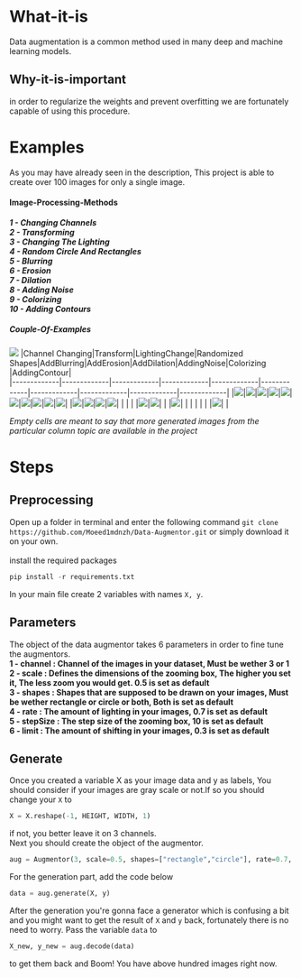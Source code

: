 # What-it-is
Data augmentation is a common method used in many deep and machine learning models.
## Why-it-is-important
in order to regularize the weights and prevent overfitting we are fortunately capable of using this procedure.
# Examples 
As you may have already seen in the description, This project is able to create over 100 images for only a single image.
#### Image-Processing-Methods
***1 - Changing Channels*** <br />
***2 - Transforming*** <br />
***3 - Changing The Lighting*** <br />
***4 - Random Circle And Rectangles*** <br />
***5 - Blurring*** <br />
***6 - Erosion*** <br />
***7 - Dilation*** <br />
***8 - Adding Noise*** <br />
***9 - Colorizing*** <br />
***10 - Adding Contours*** <br />
##### Couple-Of-Examples
![](https://github.com/Moeed1mdnzh/Data-Augmentor/blob/main/few_examples/0%2C0.jpg)
|Channel Changing|Transform|LightingChange|Randomized Shapes|AddBlurring|AddErosion|AddDilation|AddingNoise|Colorizing |AddingContour|  
|-------------|-------------|-------------|-------------|-------------|-------------|-------------|-------------|-------------|-------------|
|![](https://github.com/Moeed1mdnzh/Data-Augmentor/blob/main/few_examples/%5B0%2C%201%5D%2C2.jpg)|![](https://github.com/Moeed1mdnzh/Data-Augmentor/blob/main/few_examples/%5B0%2C%201%5D%2C5.jpg)|![](https://github.com/Moeed1mdnzh/Data-Augmentor/blob/main/few_examples/%5B0%2C%201%5D%2C21.jpg)|![](https://github.com/Moeed1mdnzh/Data-Augmentor/blob/main/few_examples/%5B0%2C%201%5D%2C14.jpg)|![](https://github.com/Moeed1mdnzh/Data-Augmentor/blob/main/few_examples/%5B0%2C%201%5D%2C23.jpg)|![](https://github.com/Moeed1mdnzh/Data-Augmentor/blob/main/few_examples/%5B0%2C%201%5D%2C17.jpg)|![](https://github.com/Moeed1mdnzh/Data-Augmentor/blob/main/few_examples/%5B0%2C%201%5D%2C18.jpg)|![](https://github.com/Moeed1mdnzh/Data-Augmentor/blob/main/few_examples/%5B0%2C%201%5D%2C16.jpg)|![](https://github.com/Moeed1mdnzh/Data-Augmentor/blob/main/few_examples/%5B0%2C%201%5D%2C11.jpg)|![](https://github.com/Moeed1mdnzh/Data-Augmentor/blob/main/few_examples/%5B0%2C%201%5D%2C4.jpg)|
|![](https://github.com/Moeed1mdnzh/Data-Augmentor/blob/main/few_examples/%5B0%2C%201%5D%2C1.jpg)|![](https://github.com/Moeed1mdnzh/Data-Augmentor/blob/main/few_examples/%5B0%2C%201%5D%2C8.jpg)|![](https://github.com/Moeed1mdnzh/Data-Augmentor/blob/main/few_examples/%5B0%2C%201%5D%2C22.jpg)|![](https://github.com/Moeed1mdnzh/Data-Augmentor/blob/main/few_examples/%5B0%2C%201%5D%2C15.jpg)| | | | |![](https://github.com/Moeed1mdnzh/Data-Augmentor/blob/main/few_examples/%5B0%2C%201%5D%2C13.jpg)|![](https://github.com/Moeed1mdnzh/Data-Augmentor/blob/main/few_examples/%5B0%2C%201%5D%2C3.jpg)|
| |![](https://github.com/Moeed1mdnzh/Data-Augmentor/blob/main/few_examples/%5B0%2C%201%5D%2C19.jpg)| | | | | | |![](https://github.com/Moeed1mdnzh/Data-Augmentor/blob/main/few_examples/%5B0%2C%201%5D%2C12.jpg)| |

*Empty cells are meant to say that more generated images from the particular column topic are available in the project*

# Steps

## Preprocessing
Open up a folder in terminal and enter the following command `git clone https://github.com/Moeed1mdnzh/Data-Augmentor.git` or simply download it on your own. <br /> <br />
install the required packages
```python
pip install -r requirements.txt 
``` 

In your main file create 2 variables with names `X, y`.
## Parameters
The object of the data augmentor takes 6 parameters in order to fine tune the augmentors. <br />
**1 - channel : Channel of the images in your dataset, Must be wether 3 or 1** <br />
**2 - scale : Defines the dimensions of the zooming box, The higher you set it, The less zoom you would get. 0.5 is set as default** <br />
**3 - shapes : Shapes that are supposed to be drawn on your images, Must be wether rectangle or circle or both, Both is set as default** <br />
**4 - rate : The amount of lighting in your images, 0.7 is set as default** <br />
**5 - stepSize : The step size of the zooming box, 10 is set as default** <br />
**6 - limit : The amount of shifting in your images, 0.3 is set as default**

## Generate
Once you created a variable X as your image data and y as labels, You should consider if your images are gray scale or not.If so you should change your `X` to
```python
X = X.reshape(-1, HEIGHT, WIDTH, 1)   
``` 
if not, you better leave it on 3 channels. <br />
Next you should create the object of the augmentor.
```python
aug = Augmentor(3, scale=0.5, shapes=["rectangle","circle"], rate=0.7, stepSize=10, limit=0.3)   
``` 
For the generation part, add the code below
```python
data = aug.generate(X, y) 
``` 
After the generation you're gonna face a generator which is confusing a bit and you might want to get the result of `X` and `y` back, fortunately there is no need to worry.
Pass the variable `data` to 
```python
X_new, y_new = aug.decode(data)
``` 
to get them back and Boom! You have above hundred images right now.









